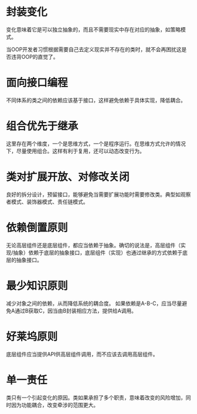 # 封装变化

变化意味着它是可以独立抽象的，而且不需要现实中存在对应的抽象，如策略模式。

当OOP开发者习惯根据需要自己去定义现实并不存在的类时，就不会再困扰这是否违背OOP的直觉了。

# 面向接口编程

不同体系的类之间的依赖应该基于接口，这样避免依赖于具体实现，降低耦合。

# 组合优先于继承

这里存在两个维度，一个是思维方式，一个是程序运行。在思维方式允许的情况下，尽量使用组合。这样有利于复用，还可以动态改变行为。

# 类对扩展开放、对修改关闭

良好的拆分设计，预留接口，能够避免当需要扩展功能时需要修改类。典型如观察者模式、装饰器模式、责任链模式。

# 依赖倒置原则

无论高层组件还是底层组件，都应当依赖于抽象。确切的说法是，高层组件（实现/抽象）依赖于底层的抽象接口，底层组件（实现）也通过继承的方式依赖于底层的抽象接口。

# 最少知识原则

减少对象之间的依赖，从而降低系统的耦合度。
如果依赖是A-B-C，应当尽量避免A通过B获取C，因当由B封装相应方法，提供给A调用。

# 好莱坞原则

底层组件应当提供API供高层组件调用，而不应该去调用高层组件。

# 单一责任

类只有一个引起变化的原因。类如果承担了多个职责，意味着改变的风险增加，同时因为功能耦合，改变牵涉的范围更大。
